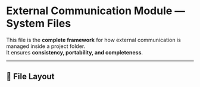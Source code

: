 # External Communication Module — System Files

This file is the **complete framework** for how external communication is managed inside a project folder.  
It ensures **consistency, portability, and completeness**.

---

## 📂 File Layout

